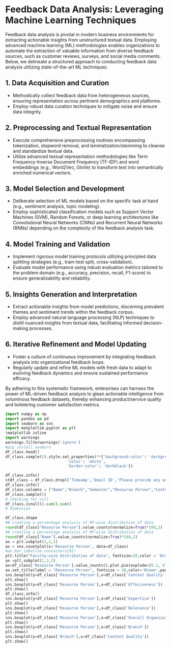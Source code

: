 # Feedback Data Analysis: Leveraging Machine Learning Techniques

Feedback data analysis is pivotal in modern business environments for extracting actionable insights from unstructured textual data. Employing advanced machine learning (ML) methodologies enables organizations to automate the extraction of valuable information from diverse feedback sources, such as customer reviews, surveys, and social media comments. Below, we delineate a structured approach to conducting feedback data analysis utilizing state-of-the-art ML techniques:

## 1. Data Acquisition and Curation
- Methodically collect feedback data from heterogeneous sources, ensuring representation across pertinent demographics and platforms.
- Employ robust data curation techniques to mitigate noise and ensure data integrity.

## 2. Preprocessing and Textual Representation
- Execute comprehensive preprocessing routines encompassing tokenization, stopword removal, and lemmatization/stemming to cleanse and standardize textual data.
- Utilize advanced textual representation methodologies like Term Frequency-Inverse Document Frequency (TF-IDF) and word embeddings (e.g., Word2Vec, GloVe) to transform text into semantically enriched numerical vectors.

## 3. Model Selection and Development
- Deliberate selection of ML models based on the specific task at hand (e.g., sentiment analysis, topic modeling).
- Employ sophisticated classification models such as Support Vector Machines (SVM), Random Forests, or deep learning architectures like Convolutional Neural Networks (CNNs) and Recurrent Neural Networks (RNNs) depending on the complexity of the feedback analysis task.

## 4. Model Training and Validation
- Implement rigorous model training protocols utilizing principled data splitting strategies (e.g., train-test split, cross-validation).
- Evaluate model performance using robust evaluation metrics tailored to the problem domain (e.g., accuracy, precision, recall, F1-score) to ensure generalizability and reliability.

## 5. Insights Generation and Interpretation
- Extract actionable insights from model predictions, discerning prevalent themes and sentiment trends within the feedback corpus.
- Employ advanced natural language processing (NLP) techniques to distill nuanced insights from textual data, facilitating informed decision-making processes.

## 6. Iterative Refinement and Model Updating
- Foster a culture of continuous improvement by integrating feedback analysis into organizational feedback loops.
- Regularly update and refine ML models with fresh data to adapt to evolving feedback dynamics and ensure sustained performance efficacy.

By adhering to this systematic framework, enterprises can harness the power of ML-driven feedback analysis to glean actionable intelligence from voluminous feedback datasets, thereby enhancing product/service quality and bolstering customer satisfaction metrics.



```python
import numpy as np
import pandas as pd
import seaborn as sns
import matplotlib.pyplot as plt
%matplotlib inline
import warnings
warnings.filterwarnings('ignore')
#pip install seaborn
df_class.head()
df_class.sample(5).style.set_properties(**{'background-color': 'darkgreen',
                           'color': 'white',
                           'border-color': 'darkblack'})

df_class.info()
stdf_class = df_class.drop(['Timeamp','Email ID','Please provide any additional comments, suggestions, or feedback you have regarding the session. Your insights are valuable and will help us enhance the overall learning experience.'],axis=1)
df_class.info()
df_class.columns = ["Name","Branch","Semester","Resourse Person","Content Quality","Effeciveness","Expertise","Relevance","Overall Organization"]
df_class.sample(5)
# checking for null
df_class.isnull().sum().sum()
# dimension

df_class.shape
## creating a percentage analysis of RP-wise distribution of data
round(df_class["Resourse Person"].value_counts(normalize=True)*100,2)
## creating a percentage analysis of RP-wise distribution of data
round(df_class["Name"].value_counts(normalize=True)*100,2)
ax = plt.subplot(1,2,1)
ax = sns.countplot(x='Resourse Person', data=df_class)
#ax.bar_label(ax.containers[0])
plt.title("Faculty-wise distribution of data", fontsize=20,color = 'Brown',pad=20)
ax =plt.subplot(1,2,2)
ax=df_class['Resourse Person'].value_counts().plot.pie(explode=[0.1, 0.1,0.1,0.1],autopct='%1.2f%%',shadow=True);
ax.set_title(label = "Resourse Person", fontsize = 20,color='Brown',pad=20);
sns.boxplot(y=df_class['Resourse Person'],x=df_class['Content Quality'])
plt.show()
sns.boxplot(y=df_class['Resourse Person'],x=df_class['Effeciveness'])
plt.show()
df_class.info()
sns.boxplot(y=df_class['Resourse Person'],x=df_class['Expertise'])
plt.show()
sns.boxplot(y=df_class['Resourse Person'],x=df_class['Relevance'])
plt.show()
sns.boxplot(y=df_class['Resourse Person'],x=df_class['Overall Organization'])
plt.show()
sns.boxplot(y=df_class['Resourse Person'],x=df_class['Branch'])
plt.show()
sns.boxplot(y=df_class['Branch'],x=df_class['Content Quality'])
plt.show()
```
